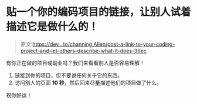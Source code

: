 # 贴一个你的编码项目的链接，让别人试着描述它是做什么的！

> 原文:[https://dev . to/channing Allen/post-a-link-to-your-coding-project-and-let-others-describe-what-it-does-36ec](https://dev.to/channingallen/post-a-link-to-your-coding-project-and-let-others-describe-what-it-does-36ec)

有你正在做的项目或副业吗？我们来看看别人是否容易理解！

1.  链接到你的项目，但不要说任何关于它的东西。
2.  访问别人的页面 **10 秒**，然后回来尽量描述他们的项目做了什么。

祝你好运！